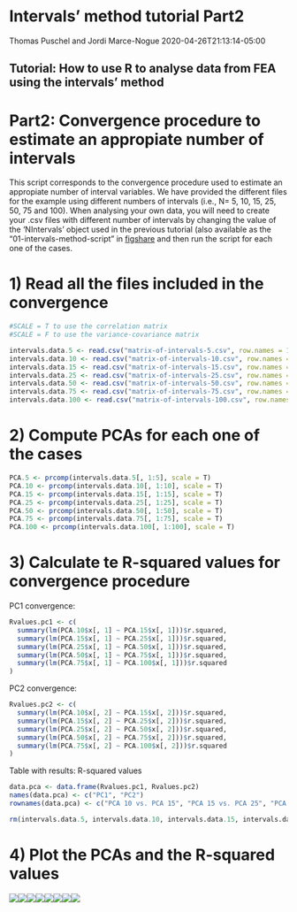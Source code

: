 Intervals’ method tutorial Part2
================
Thomas Puschel and Jordi Marce-Nogue
2020-04-26T21:13:14-05:00

## Tutorial: How to use R to analyse data from FEA using the intervals’ method

# Part2: Convergence procedure to estimate an appropiate number of intervals

This script corresponds to the convergence procedure used to estimate an
appropiate number of interval variables. We have provided the different
files for the example using different numbers of intervals (i.e., N= 5,
10, 15, 25, 50, 75 and 100). When analysing your own data, you will need
to create your .csv files with different number of intervals by changing
the value of the ‘NIntervals’ object used in the previous tutorial (also
available as the “01-intervals-method-script” in
[figshare](https://figshare.com/articles/intervals-method-files_rar/12025866)
and then run the script for each one of the cases.

# 1\) Read all the files included in the convergence

``` r
#SCALE = T to use the correlation matrix
#SCALE = F to use the variance-covariance matrix

intervals.data.5 <- read.csv("matrix-of-intervals-5.csv", row.names = 1, header = TRUE, sep = ",")
intervals.data.10 <- read.csv("matrix-of-intervals-10.csv", row.names = 1, header = TRUE, sep = ",")
intervals.data.15 <- read.csv("matrix-of-intervals-15.csv", row.names = 1, header = TRUE, sep = ",")
intervals.data.25 <- read.csv("matrix-of-intervals-25.csv", row.names = 1, header = TRUE, sep = ",")
intervals.data.50 <- read.csv("matrix-of-intervals-50.csv", row.names = 1, header = TRUE, sep = ",")
intervals.data.75 <- read.csv("matrix-of-intervals-75.csv", row.names = 1, header = TRUE, sep = ",")
intervals.data.100 <- read.csv("matrix-of-intervals-100.csv", row.names = 1, header = TRUE, sep = ",")
```

# 2\) Compute PCAs for each one of the cases

``` r
PCA.5 <- prcomp(intervals.data.5[, 1:5], scale = T)
PCA.10 <- prcomp(intervals.data.10[, 1:10], scale = T)
PCA.15 <- prcomp(intervals.data.15[, 1:15], scale = T)
PCA.25 <- prcomp(intervals.data.25[, 1:25], scale = T)
PCA.50 <- prcomp(intervals.data.50[, 1:50], scale = T)
PCA.75 <- prcomp(intervals.data.75[, 1:75], scale = T)
PCA.100 <- prcomp(intervals.data.100[, 1:100], scale = T)
```

# 3\) Calculate te R-squared values for convergence procedure

PC1 convergence:

``` r
Rvalues.pc1 <- c(
  summary(lm(PCA.10$x[, 1] ~ PCA.15$x[, 1]))$r.squared,
  summary(lm(PCA.15$x[, 1] ~ PCA.25$x[, 1]))$r.squared,
  summary(lm(PCA.25$x[, 1] ~ PCA.50$x[, 1]))$r.squared,
  summary(lm(PCA.50$x[, 1] ~ PCA.75$x[, 1]))$r.squared,
  summary(lm(PCA.75$x[, 1] ~ PCA.100$x[, 1]))$r.squared
)
```

PC2 convergence:

``` r
Rvalues.pc2 <- c(
  summary(lm(PCA.10$x[, 2] ~ PCA.15$x[, 2]))$r.squared,
  summary(lm(PCA.15$x[, 2] ~ PCA.25$x[, 2]))$r.squared,
  summary(lm(PCA.25$x[, 2] ~ PCA.50$x[, 2]))$r.squared,
  summary(lm(PCA.50$x[, 2] ~ PCA.75$x[, 2]))$r.squared,
  summary(lm(PCA.75$x[, 2] ~ PCA.100$x[, 2]))$r.squared
)
```

Table with results: R-squared values

``` r
data.pca <- data.frame(Rvalues.pc1, Rvalues.pc2)
names(data.pca) <- c("PC1", "PC2")
rownames(data.pca) <- c("PCA 10 vs. PCA 15", "PCA 15 vs. PCA 25", "PCA 25 vs. PCA 50", "PCA 50 vs. PCA 75", "PCA 75 vs. PCA 100")

rm(intervals.data.5, intervals.data.10, intervals.data.15, intervals.data.25, intervals.data.50, intervals.data.75, intervals.data.100)
```

# 4\) Plot the PCAs and the R-squared values

![](Convergence_procedure_files/figure-gfm/unnamed-chunk-4-1.png)<!-- -->![](Convergence_procedure_files/figure-gfm/unnamed-chunk-4-2.png)<!-- -->![](Convergence_procedure_files/figure-gfm/unnamed-chunk-4-3.png)<!-- -->![](Convergence_procedure_files/figure-gfm/unnamed-chunk-4-4.png)<!-- -->![](Convergence_procedure_files/figure-gfm/unnamed-chunk-4-5.png)<!-- -->![](Convergence_procedure_files/figure-gfm/unnamed-chunk-4-6.png)<!-- -->![](Convergence_procedure_files/figure-gfm/unnamed-chunk-4-7.png)<!-- -->![](Convergence_procedure_files/figure-gfm/unnamed-chunk-4-8.png)<!-- -->
